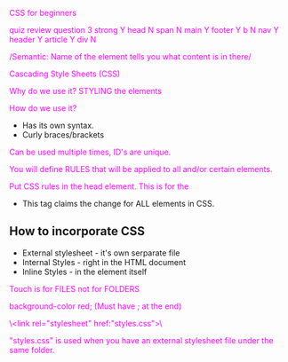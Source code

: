 
CSS for beginners

quiz review question 3
strong Y
head N
span N
main Y
footer Y
b N
nav Y
header Y
article Y
div N

/Semantic: Name of the element tells you what content is in there/


Cascading Style Sheets (CSS)

Why do we use it? STYLING the elements

How do we use it? 
* Has its own syntax.
* Curly braces/brackets

Can be used multiple times, ID's are unique.

You will define RULES that will be applied to all and/or certain elements.



Put CSS rules in the head element. This is for the 

* This tag claims the change for ALL elements in CSS.

## How to incorporate CSS
* External stylesheet - it's own serparate file
* Internal Styles - right in the HTML document
* Inline Styles - in the element itself

Touch is for FILES not for FOLDERS

background-color red; (Must have ; at the end)

\\<link rel="stylesheet" href:"styles.css">\\

"styles.css" is used when you have an external stylesheet file under the same folder.

<style>
    p {color: magenta}
<style>

CSS is a language for specifying how documents are presented to users — how they are styled, laid out, etc.

Inline rule will be 

p [ color; mauve;] element selector
.new {color; SpringGreen;} Class Selector
sitemap Id Selector
*[color: DimGrey;] Universal Selector

What is a variable?
/* What is a variable? a container for data
4 ways to declare a variable.
- let
const
var
(nothing) <-- no> */



CSS is short for Cascading Style Sheet

CSS helps you control how HTML elements look in your browser.


CSS can be used for changing color and size of text and even create layouts. CSS uses braces that help to identify which value is being specified for things like *Color*, *font-size*, and *size units* 

All technology languages like HTML, CSS, and Javascript all use documents called specifications.

There are three ways of inserting a style sheet: 
External CSS
Internal CSS
Inline CSS

External sheets are defined within the <link> element, inside the <head>

An inline style may be used to apply a unique style for a single element.

An internal style sheet may be used if one single HTML page has a unique style.
The internal style is defined inside the <style> element, inside the head section.

color	Specifies the text color. Look at CSS Color Values for a complete list of possible color values.	
initial	Sets this property to its default value. 
inherit	Inherits this property from its parent element. 

Answer
The purpose of CSS is...
For changing color and size of text and even create layouts

What are the three ways to insert CSS into your project?
External CSS
Internal CSS
Inline CSS

Write an example of a CSS rule that would give all <p> elements red text.

p {color: magenta;}